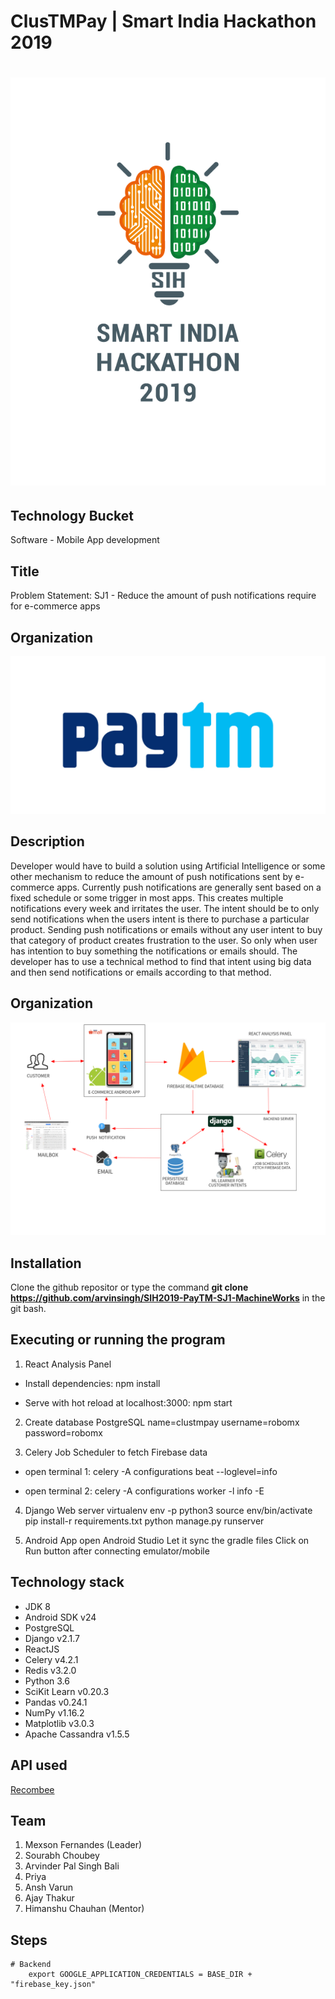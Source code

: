 # ClusTMPay | Smart India Hackathon 2019 

<h1 align="center">
  <img src="resources/SIH_logo.png"/>
</h1>

## Technology Bucket
Software - Mobile App development

## Title
Problem Statement: SJ1 - Reduce the amount of push notifications require for e-commerce apps

## Organization
<img src="resources/paytm.jpg">

## Description
Developer would have to build a solution using Artificial Intelligence or some other mechanism to reduce the amount of push notifications sent by e-commerce apps. Currently push notifications are generally sent based on a fixed schedule or some trigger in most apps. This creates multiple notifications every week and irritates the user. The intent should be to only send notifications when the users intent is there to purchase a particular product. Sending push notifications or emails without any user intent to buy that category of product creates frustration to the user. So only when user has intention to buy something the notifications or emails should. The developer has to use a technical method to find that intent using big data and then send notifications or emails according to that method.

## Organization
<img src="resources/layout.png">

## Installation
Clone the github repositor or type the command **git clone https://github.com/arvinsingh/SIH2019-PayTM-SJ1-MachineWorks** in the git bash.

## Executing or running the program
1) React Analysis Panel
- Install dependencies:
npm install

- Serve with hot reload at localhost:3000:
npm start

2) Create database PostgreSQL
name=clustmpay
username=robomx
password=robomx

3) Celery Job Scheduler to fetch Firebase data

- open terminal 1: 
	celery -A configurations beat --loglevel=info

- open terminal 2: 
	celery -A configurations worker -l info -E

4) Django Web server
virtualenv env -p python3
source env/bin/activate
pip install-r requirements.txt
python manage.py runserver

5) Android App
open Android Studio
Let it sync the gradle files
Click on Run button after connecting emulator/mobile

## Technology stack

- JDK 8
- Android SDK v24
- PostgreSQL
- Django v2.1.7
- ReactJS
- Celery v4.2.1
- Redis v3.2.0
- Python 3.6
- SciKit Learn v0.20.3
- Pandas v0.24.1
- NumPy v1.16.2
- Matplotlib v3.0.3
- Apache Cassandra v1.5.5

## API used

[Recombee](www.recombee.com)


## Team
  1) Mexson Fernandes (Leader)
  2) Sourabh Choubey
  3) Arvinder Pal Singh Bali
  4) Priya
  5) Ansh Varun
  6) Ajay Thakur
  7) Himanshu Chauhan (Mentor)
  

## Steps
	# Backend
		export GOOGLE_APPLICATION_CREDENTIALS = BASE_DIR + "firebase_key.json"
